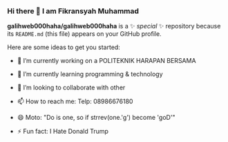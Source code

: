### Hi there 👋 I am Fikransyah Muhammad

**galihweb000haha/galihweb000haha** is a ✨ _special_ ✨ repository because its `README.md` (this file) appears on your GitHub profile.

Here are some ideas to get you started:

- 🔭 I’m currently working on a POLITEKNIK HARAPAN BERSAMA
- 🌱 I’m currently learning programming & technology
- 👯 I’m looking to collaborate with other

- 📫 How to reach me: Telp: 08986676180
- 😄 Moto: "Do is one, so if strrev(one.'g') become 'goD'"
- ⚡ Fun fact: I Hate Donald Trump

